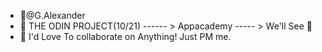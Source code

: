 - 👋@G.Alexander
- 🌱 THE ODIN PROJECT(10/21) ------ > Appacademy ----- > We'll See 👀
- 💞️ I'd Love To collaborate on Anything! Just PM me. 

<!---
gabrdean/gabrdean is a ✨ special ✨ repository because its `README.md` (this file) appears on your GitHub profile.
You can click the Preview link to take a look at your changes.
--->

